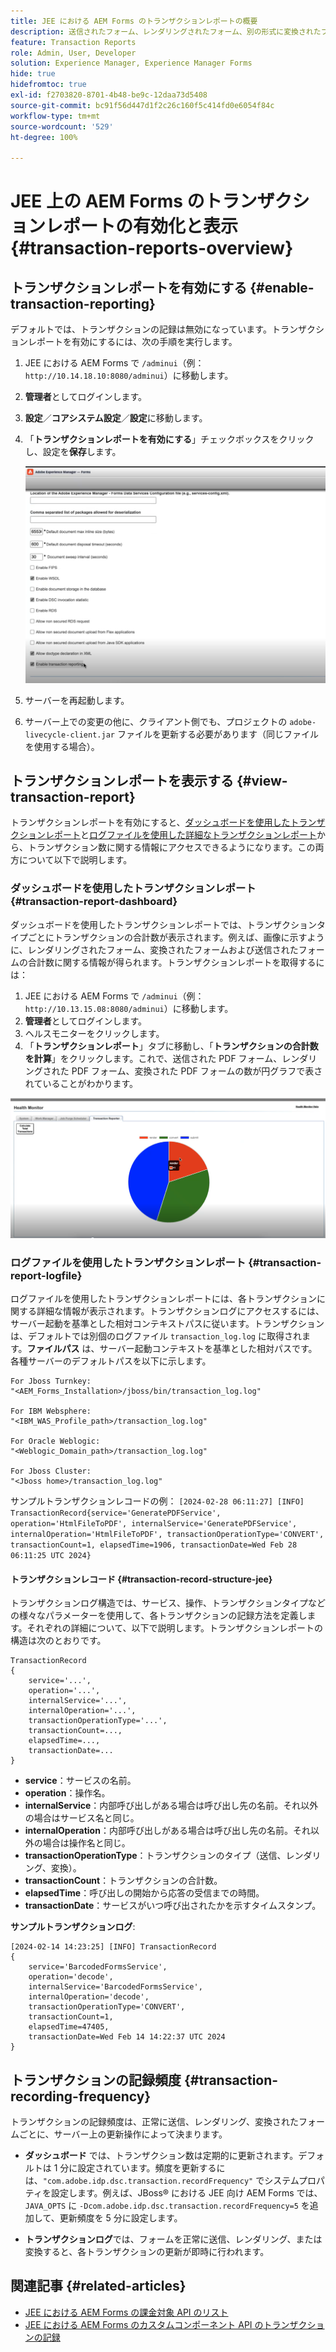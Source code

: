 ```yaml
---
title: JEE における AEM Forms のトランザクションレポートの概要
description: 送信されたフォーム、レンダリングされたフォーム、別の形式に変換されたフォームの合計数を保持します
feature: Transaction Reports
role: Admin, User, Developer
solution: Experience Manager, Experience Manager Forms
hide: true
hidefromtoc: true
exl-id: f2703820-8701-4b48-be9c-12daa73d5408
source-git-commit: bc91f56d447d1f2c26c160f5c414fd0e6054f84c
workflow-type: tm+mt
source-wordcount: '529'
ht-degree: 100%

---
```


# JEE 上の AEM Forms のトランザクションレポートの有効化と表示 {#transaction-reports-overview}

<!--Transaction reports in AEM Forms on JEE let you keep a count of all transactions taken place on your AEM Forms deployment. The objective is to provide information about product usage and helps business stakeholders understand their digital processing volumes. Examples of a transaction include:

* Submission of a document
* Rendition of a document
* Conversion of a document from one file format to another 

For more information on what is considered a transaction, see [Billable APIs](../../forms/using/transaction-reports-billable-apis-jee.md). Transaction log helps you to gain information about the number of documents submitted, rendered, and converted.-->

## トランザクションレポートを有効にする {#enable-transaction-reporting}

デフォルトでは、トランザクションの記録は無効になっています。トランザクションレポートを有効にするには、次の手順を実行します。

1. JEE における AEM Forms で `/adminui`（例：`http://10.14.18.10:8080/adminui`）に移動します。
1. **管理者**&#x200B;としてログインします。
1. **設定**／**コアシステム設定**／**設定**&#x200B;に移動します。
1. 「**トランザクションレポートを有効にする**」チェックボックスをクリックし、設定を&#x200B;**保存**&#x200B;します。

   ![sample-transaction-report-jee](assets/enable-transaction-jee.png)

1. サーバーを再起動します。
1. サーバー上での変更の他に、クライアント側でも、プロジェクトの `adobe-livecycle-client.jar` ファイルを更新する必要があります（同じファイルを使用する場合）。

<!--
* You can [enable transaction recording](../../forms/using/viewing-and-understanding-transaction-reports.md#setting-up-transaction-reports) from AEM Web Console. view transaction reports on author, processing, or publish instances. View transaction reports on author or processing instances for an aggregated sum of all transactions. View transaction reports on the publish instances for a count of all transactions that take place only on that publish instance from where the report is run.
-->

<!--Do not author content (Create adaptive forms, interactive communication, themes, and other authoring activities) and process documents (Use workflows, document services, and other processing activities) on the same AEM instance. Keep the transaction recording disabled for AEM Forms servers used to author content. Keep the transaction recording enabled for AEM Forms servers used to process documents.-->

## トランザクションレポートを表示する {#view-transaction-report}

トランザクションレポートを有効にすると、[ダッシュボードを使用したトランザクションレポート](#transaction-report-dashboard)と[ログファイルを使用した詳細なトランザクションレポート](#transaction-report-logfile)から、トランザクション数に関する情報にアクセスできるようになります。この両方について以下で説明します。

### ダッシュボードを使用したトランザクションレポート {#transaction-report-dashboard}

ダッシュボードを使用したトランザクションレポートでは、トランザクションタイプごとにトランザクションの合計数が表示されます。例えば、画像に示すように、レンダリングされたフォーム、変換されたフォームおよび送信されたフォームの合計数に関する情報が得られます。トランザクションレポートを取得するには：

1. JEE における AEM Forms で `/adminui`（例：`http://10.13.15.08:8080/adminui`）に移動します。
1. **管理者**&#x200B;としてログインします。
1. ヘルスモニターをクリックします。
1. 「**トランザクションレポート**」タブに移動し、「**トランザクションの合計数を計算**」をクリックします。これで、送信された PDF フォーム、レンダリングされた PDF フォーム、変換された PDF フォームの数が円グラフで表されていることがわかります。

![sample-transaction-report-jee](assets/transaction-piechart.png)


### ログファイルを使用したトランザクションレポート {#transaction-report-logfile}

ログファイルを使用したトランザクションレポートには、各トランザクションに関する詳細な情報が表示されます。トランザクションログにアクセスするには、サーバー起動を基準とした相対コンテキストパスに従います。トランザクションは、デフォルトでは別個のログファイル `transaction_log.log` に取得されます。**ファイルパス** は、サーバー起動コンテキストを基準とした相対パスです。各種サーバーのデフォルトパスを以下に示します。

```
For Jboss Turnkey:
"<AEM_Forms_Installation>/jboss/bin/transaction_log.log"

For IBM Websphere: 
"<IBM_WAS_Profile_path>/transaction_log.log"

For Oracle Weblogic:
"<Weblogic_Domain_path>/transaction_log.log"

For Jboss Cluster:
"<Jboss home>/transaction_log.log"
```

サンプルトランザクションレコードの例：
`[2024-02-28 06:11:27] [INFO] TransactionRecord{service='GeneratePDFService', operation='HtmlFileToPDF', internalService='GeneratePDFService', internalOperation='HtmlFileToPDF', transactionOperationType='CONVERT', transactionCount=1, elapsedTime=1906, transactionDate=Wed Feb 28 06:11:25 UTC 2024}`

#### トランザクションレコード {#transaction-record-structure-jee}

トランザクションログ構造では、サービス、操作、トランザクションタイプなどの様々なパラメーターを使用して、各トランザクションの記録方法を定義します。それぞれの詳細について、以下で説明します。トランザクションレポートの構造は次のとおりです。

```
TransactionRecord
{
    service='...', 
    operation='...', 
    internalService='...', 
    internalOperation='...', 
    transactionOperationType='...', 
    transactionCount=..., 
    elapsedTime=..., 
    transactionDate=...
}
```

* **service**：サービスの名前。
* **operation**：操作名。
* **internalService**：内部呼び出しがある場合は呼び出し先の名前。それ以外の場合はサービス名と同じ。
* **internalOperation**：内部呼び出しがある場合は呼び出し先の名前。それ以外の場合は操作名と同じ。
* **transactionOperationType**：トランザクションのタイプ（送信、レンダリング、変換）。
* **transactionCount**：トランザクションの合計数。
* **elapsedTime**：呼び出しの開始から応答の受信までの時間。
* **transactionDate**：サービスがいつ呼び出されたかを示すタイムスタンプ。

**サンプルトランザクションログ**:

```
[2024-02-14 14:23:25] [INFO] TransactionRecord
{
    service='BarcodedFormsService', 
    operation='decode', 
    internalService='BarcodedFormsService', 
    internalOperation='decode', 
    transactionOperationType='CONVERT', 
    transactionCount=1, 
    elapsedTime=47405, 
    transactionDate=Wed Feb 14 14:22:37 UTC 2024
}
```

## トランザクションの記録頻度 {#transaction-recording-frequency}

<!--Transaction persistence involves updating the total transaction count for SUBMIT, CONVERT, and RENDER operations on the server periodically: -->

トランザクションの記録頻度は、正常に送信、レンダリング、変換されたフォームごとに、サーバー上の更新操作によって決まります。

* **ダッシュボード** では、トランザクション数は定期的に更新されます。デフォルトは 1 分に設定されています。頻度を更新するには、`"com.adobe.idp.dsc.transaction.recordFrequency"` でシステムプロパティを設定します。例えば、JBoss® における JEE 向け AEM Forms では、`JAVA_OPTS` に `-Dcom.adobe.idp.dsc.transaction.recordFrequency=5` を追加して、更新頻度を 5 分に設定します。

* **トランザクションログ**&#x200B;では、フォームを正常に送信、レンダリング、または変換すると、各トランザクションの更新が即時に行われます。

<!-- A transaction remains in the buffer for a specified period (Flush Buffer time + Reverse replication time). By default, it takes approximately 90 seconds for the transaction count to reflect in the transaction report.

Actions like submitting a PDF Form, using Agent UI to preview an interactive communication, or using non-standard form submission methods are not accounted as transactions. AEM Forms provides an API to record such transactions. Call the API from your custom implementations to record a transaction.

## Supported Topology {#supported-topology}

Transaction reports are available only on AEM Forms on OSGi environment. It supports author-publish, author-processing-publish, and only processing topologies. For example, topologies, see [Architecture and deployment topologies for AEM Forms](../../forms/using/transaction-reports-overview.md).

The transaction count is reverse replicated from publish instances to author or processing instances. An indicative author-publish topology is displayed below:

![simple-author-publish-topology](assets/simple-author-publish-topology.png)

>[!NOTE]
>
>AEM Forms transaction reports does not support topologies that contain only publish instances.

### Guidelines for using transaction reports {#guidelines-for-using-transaction-reports}

* Disable transaction reports on all author instances as reports on author instances includes transactions registered during authoring activities.
* Enable the **Show transactions from publish only** option on the author instance to view cumulative transactions from all publish instances. You can also view transaction reports on each publish instance for actual transactions on that particular publish instance only.
* Do not use author instances to run workflows and process documents.
* Before using transaction reporting, if you are have a toplogy with publish servers, ensure that the reverse replication is enabled for all the publish instances.
* Transaction data is reverse-replicated from a publish instance to only corresponding author or processing instance. The author or processing instance cannot further replicate data to another instance. For example, if you have author-processing-publish topology, aggregated transaction data is replicated only to the processing instance.-->

## 関連記事 {#related-articles}

* [JEE における AEM Forms の課金対象 API のリスト](../../forms/using/transaction-reports-billable-apis-jee.md)
* [JEE における AEM Forms のカスタムコンポーネント API のトランザクションの記録](/help/forms/using/record-transaction-custom-component-jee.md)

